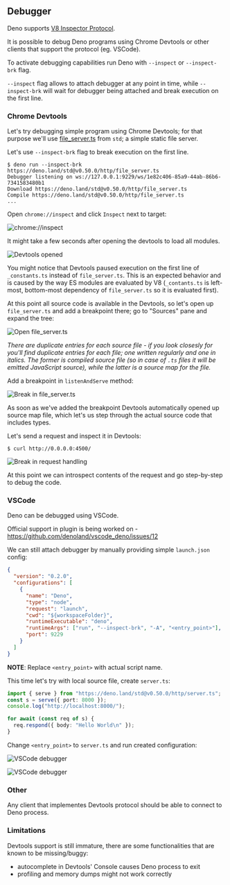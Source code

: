 ## Debugger

Deno supports [V8 Inspector Protocol](https://v8.dev/docs/inspector).

It is possible to debug Deno programs using Chrome Devtools or other clients
that support the protocol (eg. VSCode).

To activate debugging capabilities run Deno with `--inspect` or `--inspect-brk`
flag.

`--inspect` flag allows to attach debugger at any point in time, while
`--inspect-brk` will wait for debugger being attached and break execution on the
first line.

### Chrome Devtools

Let's try debugging simple program using Chrome Devtools; for that purpose we'll
use [file_server.ts](https://deno.land/std@v0.50.0/http/file_server.ts) from
`std`; a simple static file server.

Let's use `--inspect-brk` flag to break execution on the first line.

```shell
$ deno run --inspect-brk https://deno.land/std@v0.50.0/http/file_server.ts
Debugger listening on ws://127.0.0.1:9229/ws/1e82c406-85a9-44ab-86b6-7341583480b1
Download https://deno.land/std@v0.50.0/http/file_server.ts
Compile https://deno.land/std@v0.50.0/http/file_server.ts
...
```

Open `chrome://inspect` and click `Inspect` next to target:

![chrome://inspect](../images/debugger1.png)

It might take a few seconds after opening the devtools to load all modules.

![Devtools opened](../images/debugger2.png)

You might notice that Devtools paused execution on the first line of
`_constants.ts` instead of `file_server.ts`. This is an expected behavior and is
caused by the way ES modules are evaluated by V8 (`_contants.ts` is left-most,
bottom-most dependency of `file_server.ts` so it is evaluated first).

At this point all source code is available in the Devtools, so let's open up
`file_server.ts` and add a breakpoint there; go to "Sources" pane and expand the
tree:

![Open file_server.ts](../images/debugger3.png)

_There are duplicate entries for each source file - if you look closesly for
you'll find duplicate entries for each file; one written regularly and one in
italics. The former is compiled source file (so in case of `.ts` files it will
be emitted JavaScript source), while the latter is a source map for the file._

Add a breakpoint in `listenAndServe` method:

![Break in file_server.ts](../images/debugger4.png)

As soon as we've added the breakpoint Devtools automatically opened up source
map file, which let's us step through the actual source code that includes
types.

Let's send a request and inspect it in Devtools:

```
$ curl http://0.0.0.0:4500/
```

![Break in request handling](../images/debugger5.png)

At this point we can introspect contents of the request and go step-by-step to
debug the code.

### VSCode

Deno can be debugged using VSCode.

Official support in plugin is being worked on -
https://github.com/denoland/vscode_deno/issues/12

We can still attach debugger by manually providing simple `launch.json` config:

```json
{
  "version": "0.2.0",
  "configurations": [
    {
      "name": "Deno",
      "type": "node",
      "request": "launch",
      "cwd": "${workspaceFolder}",
      "runtimeExecutable": "deno",
      "runtimeArgs": ["run", "--inspect-brk", "-A", "<entry_point>"],
      "port": 9229
    }
  ]
}
```

**NOTE**: Replace `<entry_point>` with actual script name.

This time let's try with local source file, create `server.ts`:

```ts
import { serve } from "https://deno.land/std@v0.50.0/http/server.ts";
const s = serve({ port: 8000 });
console.log("http://localhost:8000/");

for await (const req of s) {
  req.respond({ body: "Hello World\n" });
}
```

Change `<entry_point>` to `server.ts` and run created configuration:

![VSCode debugger](../images/debugger6.png)

![VSCode debugger](../images/debugger7.png)

### Other

Any client that implementes Devtools protocol should be able to connect to Deno
process.

### Limitations

Devtools support is still immature, there are some functionalities that are
known to be missing/buggy:

- autocomplete in Devtools' Console causes Deno process to exit
- profiling and memory dumps might not work correctly
